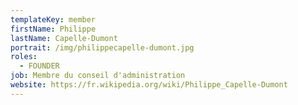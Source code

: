 ```yaml
---
templateKey: member
firstName: Philippe
lastName: Capelle-Dumont
portrait: /img/philippecapelle-dumont.jpg
roles:
  - FOUNDER
job: Membre du conseil d'administration
website: https://fr.wikipedia.org/wiki/Philippe_Capelle-Dumont
---
```

